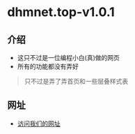 # dhmnet.top-v1.0.1
## 介绍
* 这只不过是一位编程小白(真)做的网页
* 所有的功能都没有弄好
> 只不过是弄了弄首页和一些层叠样式表
## 网址
* [访问我们的网址](http://dhmnet.top)
